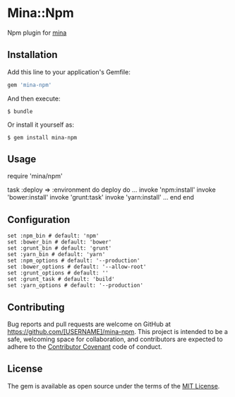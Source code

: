 # Mina::Npm

Npm plugin for [mina](https://github.com/mina-deploy/mina)

## Installation

Add this line to your application's Gemfile:

```ruby
gem 'mina-npm'
```

And then execute:

    $ bundle

Or install it yourself as:

    $ gem install mina-npm

## Usage

  require 'mina/npm'

  task :deploy => :environment do
    deploy do
      ...
      invoke 'npm:install'
      invoke 'bower:install'
      invoke 'grunt:task'
      invoke 'yarn:install'
      ...
    end
  end


## Configuration

    set :npm_bin # default: 'npm'
    set :bower_bin # default: 'bower'
    set :grunt_bin # default: 'grunt'
    set :yarn_bin # default: 'yarn'
    set :npm_options # default: '--production'
    set :bower_options # default: '--allow-root'
    set :grunt_options # default: ''
    set :grunt_task # default: 'build'
    set :yarn_options # default: '--production'

## Contributing

Bug reports and pull requests are welcome on GitHub at https://github.com/[USERNAME]/mina-npm. This project is intended to be a safe, welcoming space for collaboration, and contributors are expected to adhere to the [Contributor Covenant](http://contributor-covenant.org) code of conduct.


## License

The gem is available as open source under the terms of the [MIT License](http://opensource.org/licenses/MIT).
